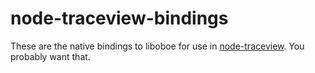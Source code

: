 # node-traceview-bindings

These are the native bindings to liboboe for use in [node-traceview](https://github.com/tracelytics/node-traceview). You probably want that.

